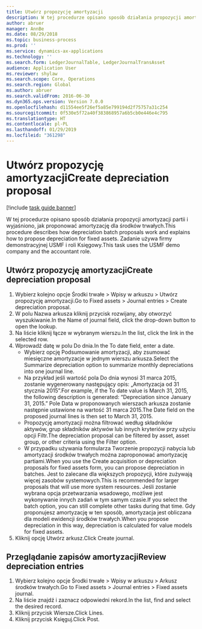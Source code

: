 ```yaml
---
title: Utwórz propozycję amortyzacji
description: W tej procedurze opisano sposób działania propozycji amortyzacji partii i wyjaśniono, jak proponować amortyzację dla środków trwałych.
author: abruer
manager: AnnBe
ms.date: 08/29/2018
ms.topic: business-process
ms.prod: ''
ms.service: dynamics-ax-applications
ms.technology: ''
ms.search.form: LedgerJournalTable, LedgerJournalTransAsset
audience: Application User
ms.reviewer: shylaw
ms.search.scope: Core, Operations
ms.search.region: Global
ms.author: abruer
ms.search.validFrom: 2016-06-30
ms.dyn365.ops.version: Version 7.0.0
ms.openlocfilehash: d11554ee5f26ef5a85e799194d2f75757a31c254
ms.sourcegitcommit: 0f530e5f72a40f383868957a6b5cb0e446e4c795
ms.translationtype: HT
ms.contentlocale: pl-PL
ms.lasthandoff: 01/29/2019
ms.locfileid: "361298"
---
```

# <a name="create-depreciation-proposal"></a><span data-ttu-id="bd05d-103">Utwórz propozycję amortyzacji</span><span class="sxs-lookup"><span data-stu-id="bd05d-103">Create depreciation proposal</span></span>

[!include [task guide banner](../../includes/task-guide-banner.md)]

<span data-ttu-id="bd05d-104">W tej procedurze opisano sposób działania propozycji amortyzacji partii i wyjaśniono, jak proponować amortyzację dla środków trwałych.</span><span class="sxs-lookup"><span data-stu-id="bd05d-104">This procedure describes how depreciation batch proposals work and explains how to propose depreciation for fixed assets.</span></span> <span data-ttu-id="bd05d-105">Zadanie używa firmy demonstracyjnej USMF i roli Księgowy.</span><span class="sxs-lookup"><span data-stu-id="bd05d-105">This task uses the USMF demo company and the accountant role.</span></span>


## <a name="create-depreciation-proposal"></a><span data-ttu-id="bd05d-106">Utwórz propozycję amortyzacji</span><span class="sxs-lookup"><span data-stu-id="bd05d-106">Create depreciation proposal</span></span>
1. <span data-ttu-id="bd05d-107">Wybierz kolejno opcje Środki trwałe > Wpisy w arkuszu > Utwórz propozycję amortyzacji.</span><span class="sxs-lookup"><span data-stu-id="bd05d-107">Go to Fixed assets > Journal entries > Create depreciation proposal.</span></span>
2. <span data-ttu-id="bd05d-108">W polu Nazwa arkusza kliknij przycisk rozwijany, aby otworzyć wyszukiwanie.</span><span class="sxs-lookup"><span data-stu-id="bd05d-108">In the Name of journal field, click the drop-down button to open the lookup.</span></span>
3. <span data-ttu-id="bd05d-109">Na liście kliknij łącze w wybranym wierszu.</span><span class="sxs-lookup"><span data-stu-id="bd05d-109">In the list, click the link in the selected row.</span></span>
4. <span data-ttu-id="bd05d-110">Wprowadź datę w polu Do dnia.</span><span class="sxs-lookup"><span data-stu-id="bd05d-110">In the To date field, enter a date.</span></span>
    * <span data-ttu-id="bd05d-111">Wybierz opcję Podsumowanie amortyzacji, aby zsumować miesięczne amortyzacje w jednym wierszu arkusza.</span><span class="sxs-lookup"><span data-stu-id="bd05d-111">Select the Summarize depreciation option to summarize monthly depreciations into one journal line.</span></span>  
    * <span data-ttu-id="bd05d-112">Na przykład jeśli wartość pola Do dnia wynosi 31 marca 2015, zostanie wygenerowany następujący opis: „Amortyzacja od 31 stycznia 2015”.</span><span class="sxs-lookup"><span data-stu-id="bd05d-112">For example, if the To date value is March 31, 2015, the following description is generated: “Depreciation since January 31, 2015.”</span></span> <span data-ttu-id="bd05d-113">Pole Data w proponowanych wierszach arkusza zostanie następnie ustawione na wartość 31 marca 2015.</span><span class="sxs-lookup"><span data-stu-id="bd05d-113">The Date field on the proposed journal lines is then set to March 31, 2015.</span></span>  
    * <span data-ttu-id="bd05d-114">Propozycję amortyzacji można filtrować według składników aktywów, grup składników aktywów lub innych kryteriów przy użyciu opcji Filtr.</span><span class="sxs-lookup"><span data-stu-id="bd05d-114">The depreciation proposal can be filtered by asset, asset group, or other criteria using the Filter option.</span></span>  
    * <span data-ttu-id="bd05d-115">W przypadku używania formularza Tworzenie propozycji nabycia lub amortyzacji środków trwałych można zaproponować amortyzację partiami.</span><span class="sxs-lookup"><span data-stu-id="bd05d-115">When you use the Create acquisition or depreciation proposals for fixed assets form, you can propose depreciation in batches.</span></span> <span data-ttu-id="bd05d-116">Jest to zalecane dla większych propozycji, które zużywają więcej zasobów systemowych.</span><span class="sxs-lookup"><span data-stu-id="bd05d-116">This is recommended for larger proposals that will use more system resources.</span></span> <span data-ttu-id="bd05d-117">Jeśli zostanie wybrana opcja przetwarzania wsadowego, możliwe jest wykonywanie innych zadań w tym samym czasie.</span><span class="sxs-lookup"><span data-stu-id="bd05d-117">If you select the batch option, you can still complete other tasks during that time.</span></span> <span data-ttu-id="bd05d-118">Gdy proponujesz amortyzację w ten sposób, amortyzacja jest obliczana dla modeli ewidencji środków trwałych.</span><span class="sxs-lookup"><span data-stu-id="bd05d-118">When you propose depreciation in this way, depreciation is calculated for value models for fixed assets.</span></span>  
5. <span data-ttu-id="bd05d-119">Kliknij opcję Utwórz arkusz.</span><span class="sxs-lookup"><span data-stu-id="bd05d-119">Click Create journal.</span></span>

## <a name="review-depreciation-entries"></a><span data-ttu-id="bd05d-120">Przeglądanie zapisów amortyzacji</span><span class="sxs-lookup"><span data-stu-id="bd05d-120">Review depreciation entries</span></span>
1. <span data-ttu-id="bd05d-121">Wybierz kolejno opcje Środki trwałe > Wpisy w arkuszu > Arkusz środków trwałych.</span><span class="sxs-lookup"><span data-stu-id="bd05d-121">Go to Fixed assets > Journal entries > Fixed assets journal.</span></span>
2. <span data-ttu-id="bd05d-122">Na liście znajdź i zaznacz odpowiedni rekord.</span><span class="sxs-lookup"><span data-stu-id="bd05d-122">In the list, find and select the desired record.</span></span>
3. <span data-ttu-id="bd05d-123">Kliknij przycisk Wiersze.</span><span class="sxs-lookup"><span data-stu-id="bd05d-123">Click Lines.</span></span>
4. <span data-ttu-id="bd05d-124">Kliknij przycisk Księguj.</span><span class="sxs-lookup"><span data-stu-id="bd05d-124">Click Post.</span></span>

